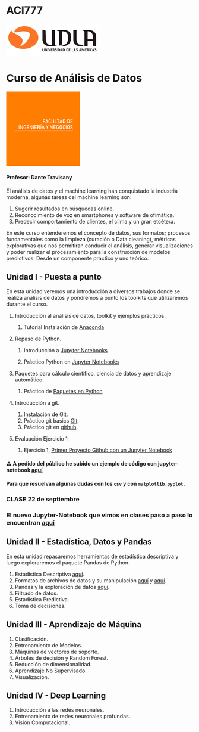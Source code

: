 # ACI777
![Imagen_UDLA](assets/imgs/udla.png)

# Curso de Análisis de Datos 

![Imagen_FINE](assets/imgs/fine.png)

#### Profesor: Dante Travisany

El análisis de datos y el machine learning han conquistado la industria moderna, algunas tareas del machine learning son:
1. Sugerir resultados en búsquedas online.
2. Reconocimiento de voz en smartphones y software de ofimática.
3. Predecir comportamiento de clientes, el clima y un gran etcétera.

En este curso entenderemos el concepto de datos, sus formatos; procesos fundamentales como la limpieza 
(curación o Data cleaning), métricas explorativas que nos permitiran conducir el análisis, generar visualizaciones 
y poder realizar el procesamiento para la construcción de modelos predictivos. Desde un componente práctico y uno teórico.

## Unidad I - Puesta a punto

En esta unidad veremos una introducción a diversos trabajos donde se realiza análisis de datos y pondremos a punto los 
toolkits que utilizaremos durante el curso.

1. Introducción al análisis de datos, toolkit y ejemplos prácticos.
   1. Tutorial Instalación de [Anaconda](00_instalar_anaconda/README.md)  

2. Repaso de Python.
    1. Introducción a [Jupyter Notebooks](01_Jupyter_notebooks/README.md)

    2. Práctico Python en [Jupyter Notebooks](01_Jupyter_notebooks/repasopython.ipynb)  

3. Paquetes para cálculo científico, ciencia de datos y aprendizaje automático.
    1. Práctico de [Paquetes en Python](03_Practico_Paquetes/README.md)  

4. Introducción a git.
   1. Instalación de [Git](02_git/README.md).
   2. Práctico git basics [Git](02_git/PRACTICO.md).
   3. Práctico git en [github](03_Practico_github/README.md).  
    
5. Evaluación Ejercicio 1
   1. Ejercicio 1, [Primer Proyecto Github con un Jupyter Notebook](04_ejercicios/task01.md)

#### :warning: A pedido del público he subido un ejemplo de código con jupyter-notebook [aquí](05_ejemplos/) 
#### Para que resuelvan algunas dudas con los `csv` y con `matplotlib.pyplot`. 

### CLASE 22 de septiembre 
### El nuevo Jupyter-Notebook que vimos en clases paso a paso lo encuentran [aquí](06_en_clases/EJEMPLO1_CURSO/EjemploEnClases.ipynb)
    
## Unidad II - Estadística, Datos y Pandas

En esta unidad repasaremos herramientas de estadística descriptiva y luego exploraremos el paquete Pandas de Python.

1. Estadística Descriptiva [aquí](07_unidad_2/clase_06_10_2021.ipynb).
2. Formatos de archivos de datos y su manipulación [aquí](07_unidad_2/Untitled.ipynb) y [aquí](07_unidad_2/Práctico_06-10-2021.ipynb).
3. Pandas y la exploración de datos [aquí](07_unidad_2/Practico-13-10-2021.ipynb).
4. Filtrado de datos.
5. Estadística Predictiva.
6. Toma de decisiones.

## Unidad III - Aprendizaje de Máquina

1. Clasificación.
2. Entrenamiento de Modelos.
3. Máquinas de vectores de soporte.
4. Árboles de decisión y Random Forest.
5. Reducción de dimensionalidad.
6. Aprendizaje No Supervisado.
7. Visualización.

## Unidad IV - Deep Learning

1. Introducción a las redes neuronales.
2. Entrenamiento de redes neuronales profundas.
3. Visión Computacional.



